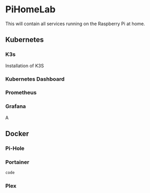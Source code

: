 # PiHomeLab

This will contain all services running on the Raspberry Pi at home.

## Kubernetes 

### K3s
Installation of K3S 

### Kubernetes Dashboard

### Prometheus

### Grafana

A

## Docker

### Pi-Hole


### Portainer
```python
code
```

### Plex
